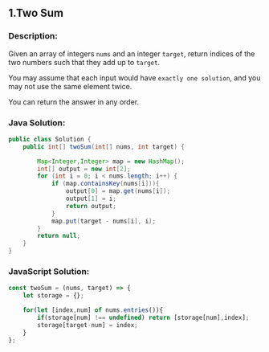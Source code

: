 

## 1.Two Sum

### Description: 
Given an array of integers ```nums``` and an integer ```target```, return indices of the two numbers such that they add up to ```target```. 

You may assume that each input would have ```exactly one solution```, and you may not use the same element twice. 

You can return the answer in any order.

### Java Solution: 
```Java
public class Solution {
    public int[] twoSum(int[] nums, int target) {

        Map<Integer,Integer> map = new HashMap();
        int[] output = new int[2];
        for (int i = 0; i < nums.length; i++) {
            if (map.containsKey(nums[i])){
                output[0] = map.get(nums[i]);
                output[1] = i;
                return output;
            }
            map.put(target - nums[i], i);
        }
        return null;
    }
}
```

### JavaScript Solution:
```JavaScript
const twoSum = (nums, target) => {
    let storage = {};

    for(let [index,num] of nums.entries()){
        if(storage[num] !== undefined) return [storage[num],index];
        storage[target-num] = index;
    }
};
```

